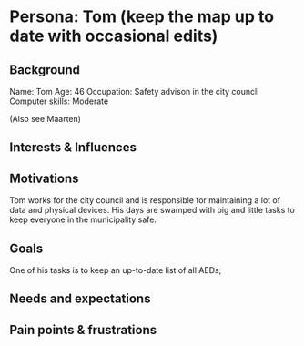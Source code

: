 # Persona: Tom (keep the map up to date with occasional edits)

## Background

Name: Tom
Age: 46
Occupation: Safety advison in the city councli
Computer skills: Moderate

(Also see Maarten)

## Interests & Influences

## Motivations

Tom works for the city council and is responsible for maintaining a lot of data and physical devices.
His days are swamped with big and little tasks to keep everyone in the municipality safe.

## Goals

One of his tasks is to keep an up-to-date list of all AEDs; 

## Needs and expectations

## Pain points & frustrations

